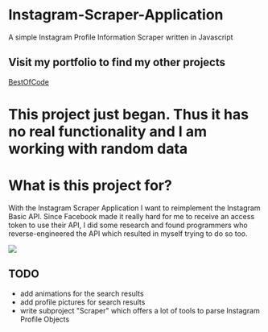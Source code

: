 # Instagram-Scraper-Application
A simple Instagram Profile Information Scraper written in Javascript

## Visit my portfolio to find my other projects
[BestOfCode](http://www.bestofcode.net)

# This project just began. Thus it has no real functionality and I am working with random data

# What is this project for?
With the Instagram Scraper Application I want to reimplement
the Instagram Basic API. Since Facebook made it really hard 
for me to receive an access token to use their API, I did
some research and found programmers who reverse-engineered
the API which resulted in myself trying to do so too.

![](https://i.imgur.com/fIN1v1N.png)

## TODO
+ add animations for the search results
+ add profile pictures for search results
+ write subproject "Scraper" which offers a lot of tools to
  parse Instagram Profile Objects
